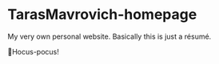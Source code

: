 # TarasMavrovich-homepage

My very own personal website. Basically this is just a résumé.

🧙Hocus-pocus!
